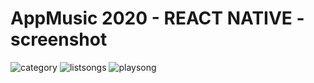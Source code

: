 # AppMusic 2020 - REACT NATIVE - screenshot
![category](https://user-images.githubusercontent.com/61280727/108173376-a412da80-7130-11eb-9a90-c9565ff73b4c.png)
![listsongs](https://user-images.githubusercontent.com/61280727/108173409-affe9c80-7130-11eb-87a3-0ea558f22dbb.png)
![playsong](https://user-images.githubusercontent.com/61280727/108173425-b2f98d00-7130-11eb-98d7-91c0eea1c6bd.jpg)
